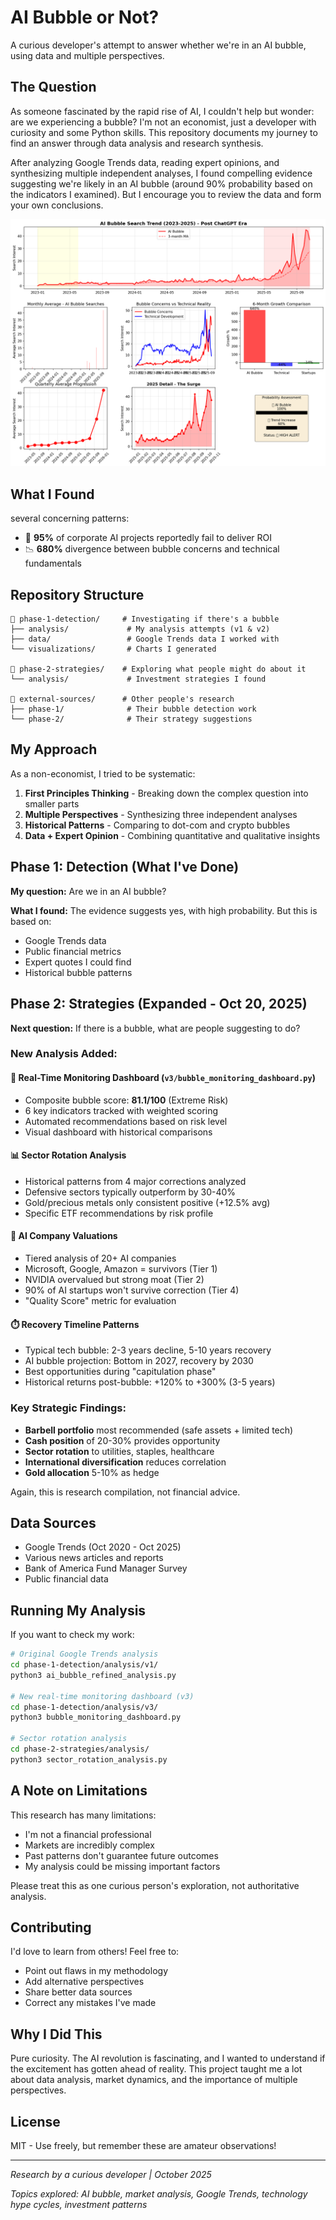 # AI Bubble or Not?

A curious developer's attempt to answer whether we're in an AI bubble, using data and multiple perspectives.

## The Question

As someone fascinated by the rapid rise of AI, I couldn't help but wonder: are we experiencing a bubble? I'm not an economist, just a developer with curiosity and some Python skills. This repository documents my journey to find an answer through data analysis and research synthesis.

After analyzing Google Trends data, reading expert opinions, and synthesizing multiple independent analyses, I found compelling evidence suggesting we're likely in an AI bubble (around 90% probability based on the indicators I examined). But I encourage you to review the data and form your own conclusions.

![AI Bubble Analysis Dashboard](phase-1-detection/visualizations/ai_bubble_refined_analysis.png)

## What I Found

several concerning patterns:

- 🤔 **95%** of corporate AI projects reportedly fail to deliver ROI
- 📉 **680%** divergence between bubble concerns and technical fundamentals

## Repository Structure

```
📁 phase-1-detection/     # Investigating if there's a bubble
├── analysis/             # My analysis attempts (v1 & v2)
├── data/                 # Google Trends data I worked with
└── visualizations/       # Charts I generated

📁 phase-2-strategies/    # Exploring what people might do about it
└── analysis/             # Investment strategies I found

📁 external-sources/      # Other people's research
├── phase-1/              # Their bubble detection work
└── phase-2/              # Their strategy suggestions
```

## My Approach

As a non-economist, I tried to be systematic:

1. **First Principles Thinking** - Breaking down the complex question into smaller parts
2. **Multiple Perspectives** - Synthesizing three independent analyses
3. **Historical Patterns** - Comparing to dot-com and crypto bubbles
4. **Data + Expert Opinion** - Combining quantitative and qualitative insights

## Phase 1: Detection (What I've Done)

**My question:** Are we in an AI bubble?

**What I found:** The evidence suggests yes, with high probability. But this is based on:
- Google Trends data
- Public financial metrics
- Expert quotes I could find
- Historical bubble patterns

## Phase 2: Strategies (Expanded - Oct 20, 2025)

**Next question:** If there is a bubble, what are people suggesting to do?

### New Analysis Added:

#### 🎯 Real-Time Monitoring Dashboard (`v3/bubble_monitoring_dashboard.py`)
- Composite bubble score: **81.1/100** (Extreme Risk)
- 6 key indicators tracked with weighted scoring
- Automated recommendations based on risk level
- Visual dashboard with historical comparisons

#### 📊 Sector Rotation Analysis
- Historical patterns from 4 major corrections analyzed
- Defensive sectors typically outperform by 30-40%
- Gold/precious metals only consistent positive (+12.5% avg)
- Specific ETF recommendations by risk profile

#### 🏢 AI Company Valuations
- Tiered analysis of 20+ AI companies
- Microsoft, Google, Amazon = survivors (Tier 1)
- NVIDIA overvalued but strong moat (Tier 2)
- 90% of AI startups won't survive correction (Tier 4)
- "Quality Score" metric for evaluation

#### ⏱️ Recovery Timeline Patterns
- Typical tech bubble: 2-3 years decline, 5-10 years recovery
- AI bubble projection: Bottom in 2027, recovery by 2030
- Best opportunities during "capitulation phase"
- Historical returns post-bubble: +120% to +300% (3-5 years)

### Key Strategic Findings:
- **Barbell portfolio** most recommended (safe assets + limited tech)
- **Cash position** of 20-30% provides opportunity
- **Sector rotation** to utilities, staples, healthcare
- **International diversification** reduces correlation
- **Gold allocation** 5-10% as hedge

Again, this is research compilation, not financial advice.

## Data Sources

- Google Trends (Oct 2020 - Oct 2025)
- Various news articles and reports
- Bank of America Fund Manager Survey
- Public financial data

## Running My Analysis

If you want to check my work:

```bash
# Original Google Trends analysis
cd phase-1-detection/analysis/v1/
python3 ai_bubble_refined_analysis.py

# New real-time monitoring dashboard (v3)
cd phase-1-detection/analysis/v3/
python3 bubble_monitoring_dashboard.py

# Sector rotation analysis
cd phase-2-strategies/analysis/
python3 sector_rotation_analysis.py
```

## A Note on Limitations

This research has many limitations:
- I'm not a financial professional
- Markets are incredibly complex
- Past patterns don't guarantee future outcomes
- My analysis could be missing important factors

Please treat this as one curious person's exploration, not authoritative analysis.

## Contributing

I'd love to learn from others! Feel free to:
- Point out flaws in my methodology
- Add alternative perspectives
- Share better data sources
- Correct any mistakes I've made

## Why I Did This

Pure curiosity. The AI revolution is fascinating, and I wanted to understand if the excitement has gotten ahead of reality. This project taught me a lot about data analysis, market dynamics, and the importance of multiple perspectives.

## License

MIT - Use freely, but remember these are amateur observations!

---

*Research by a curious developer | October 2025*

*Topics explored: AI bubble, market analysis, Google Trends, technology hype cycles, investment patterns*
